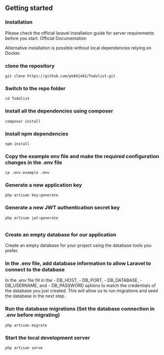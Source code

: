 ## Getting started
### Installation
Please check the official laravel installation guide for server requirements before you start. Official Documentation

Alternative installation is possible without local dependencies relying on Docker.

### clone the repository
```
git clone https://github.com/pk841442/Todolist.git
```
### Switch to the repo folder
```
cd Todolist
```
### Install all the dependencies using composer
```
composer install
```
### Install npm dependencies

```
npm install
```
### Copy the example env file and make the required configuration changes in the .env file
```
cp .env.example .env
```
### Generate a new application key
```
php artisan key:generate
```

### Generate a new JWT authentication secret key
```
php artisan jwt:generate


```
### Create an empty database for our application
Create an empty database for your project using the database tools you prefer. 

### In the .env file, add database information to allow Laravel to connect to the database

In the .env file fill in the - DB_HOST, - DB_PORT, - DB_DATABASE, - DB_USERNAME, and - DB_PASSWORD options to match the credentials of the database you just created. This will allow us to run migrations and seed the database in the next step.

### Run the database migrations (Set the database connection in .env before migrating)
```
php artisan migrate
```

### Start the local development server
```
php artisan serve
```
